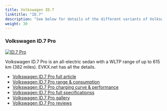 ```yaml
---
title: Volkswagen ID.7
linktitle: "ID.7"
description: "See below for details of the different variants of Volkswagen ID.7"
weight: 30
---
```

### Volkswagen ID.7 Pro

<a href="id.7_pro/"><img src="https://media.evkx.net/multimedia/models/volkswagen/id.7/id.7_pro/main_1_st.jpg" class="img-fluid" alt="ID.7 Pro" ></a>

Volkswagen ID.7 Pro is an all-electric sedan with a WLTP range of up to 615 km (382 miles). EVKX.net has all the details. 

- [Volkswagen ID.7 Pro full article](id.7_pro/)
- [Volkswagen ID.7 Pro range & consumption](id.7_pro/rangeandconsumption)
- [Volkswagen ID.7 Pro charging curve & performance](id.7_pro/chargingcurve)
- [Volkswagen ID.7 Pro full specificationss](id.7_pro/specifications)
- [Volkswagen ID.7 Pro gallery](id.7_pro/gallery)
- [Volkswagen ID.7 Pro reviews](id.7_pro/reviews)

